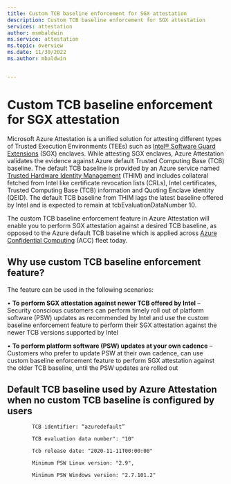 ```yaml
---
title: Custom TCB baseline enforcement for SGX attestation
description: Custom TCB baseline enforcement for SGX attestation
services: attestation
author: msmbaldwin
ms.service: attestation
ms.topic: overview
ms.date: 11/30/2022
ms.author: mbaldwin


---
```


# Custom TCB baseline enforcement for SGX attestation


Microsoft Azure Attestation is a unified solution for attesting different types of Trusted Execution Environments (TEEs) such as [Intel® Software Guard Extensions](https://www.intel.com/content/www/us/en/architecture-and-technology/software-guard-extensions.html) (SGX) enclaves. While attesting SGX enclaves, Azure Attestation validates the evidence against Azure default Trusted Computing Base (TCB) baseline. The default TCB baseline is provided by an Azure service named [Trusted Hardware Identity Management](https://learn.microsoft.com/en-us/azure/security/fundamentals/trusted-hardware-identity-management) (THIM) and includes collateral fetched from Intel like certificate revocation lists (CRLs), Intel certificates, Trusted Computing Base (TCB) information and Quoting Enclave identity (QEID).  The default TCB baseline from THIM lags the latest baseline offered by Intel and is expected to remain at tcbEvaluationDataNumber 10. 

The custom TCB baseline enforcement feature in Azure Attestation will enable you to perform SGX attestation against a desired TCB baseline, as opposed to the Azure default TCB baseline which is applied across [Azure Confidential Computing](https://azure.microsoft.com/en-us/solutions/confidential-compute/) (ACC) fleet today.

## Why use custom TCB baseline enforcement feature?

The feature can be used in the following scenarios:

•	**To perform SGX attestation against newer TCB offered by Intel** – Security conscious customers can perform timely roll out of platform software (PSW) updates as recommended by Intel and use the custom baseline enforcement feature to perform their SGX attestation against the newer TCB versions supported by Intel 

•	**To perform platform software (PSW) updates at your own cadence** – Customers who prefer to update PSW at their own cadence, can use custom baseline enforcement feature to perform SGX attestation against the older TCB baseline, until the PSW updates are rolled out

## Default TCB baseline used by Azure Attestation when no custom TCB baseline is configured by users

            TCB identifier: “azuredefault”
            
            TCB evaluation data number": "10"
            
            Tcb release date: "2020-11-11T00:00:00"
            
            Minimum PSW Linux version: "2.9",
            
            Minimum PSW Windows version: "2.7.101.2"

